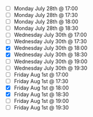 - [ ] Monday July 28th @ 17:00
- [ ] Monday July 28th @ 17:30
- [ ] Monday July 28th @ 18:00
- [ ] Monday July 28th @ 18:30
- [ ] Wednesday July 30th @ 17:00
- [ ] Wednesday July 30th @ 17:30
- [X] Wednesday July 30th @ 18:00
- [X] Wednesday July 30th @ 18:30
- [ ] Wednesday July 30th @ 19:00
- [ ] Wednesday July 30th @ 19:30
- [ ] Friday Aug 1st @ 17:00
- [ ] Friday Aug 1st @ 17:30
- [X] Friday Aug 1st @ 18:00
- [X] Friday Aug 1st @ 18:30
- [ ] Friday Aug 1st @ 19:00
- [ ] Friday Aug 1st @ 19:30

